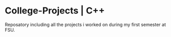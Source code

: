# College-Projects | C++

Reposatory including all the projects i worked on during my first semester at FSU. 
